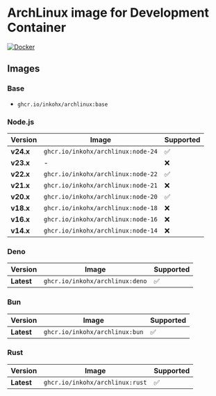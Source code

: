 # ArchLinux image for Development Container

[![Docker](https://github.com/InkoHX/archlinux4devcontainer/actions/workflows/docker.yml/badge.svg?event=push)](https://github.com/InkoHX/archlinux4devcontainer/actions/workflows/docker.yml)

## Images

### Base

- `ghcr.io/inkohx/archlinux:base`

### Node.js

| Version   | Image                              | Supported |
| --------- | ---------------------------------- | --------- |
| **v24.x** | `ghcr.io/inkohx/archlinux:node-24` | ✅        |
| **v23.x** | -                                  | ❌        |
| **v22.x** | `ghcr.io/inkohx/archlinux:node-22` | ✅        |
| **v21.x** | `ghcr.io/inkohx/archlinux:node-21` | ❌        |
| **v20.x** | `ghcr.io/inkohx/archlinux:node-20` | ✅        |
| **v18.x** | `ghcr.io/inkohx/archlinux:node-18` | ❌        |
| **v16.x** | `ghcr.io/inkohx/archlinux:node-16` | ❌        |
| **v14.x** | `ghcr.io/inkohx/archlinux:node-14` | ❌        |

### Deno

| Version    | Image                           | Supported |
| ---------- | ------------------------------- | --------- |
| **Latest** | `ghcr.io/inkohx/archlinux:deno` | ✅        |

### Bun

| Version    | Image                          | Supported |
| ---------- | ------------------------------ | --------- |
| **Latest** | `ghcr.io/inkohx/archlinux:bun` | ✅        |

### Rust

| Version    | Image                           | Supported |
| ---------- | ------------------------------- | --------- |
| **Latest** | `ghcr.io/inkohx/archlinux:rust` | ✅        |
